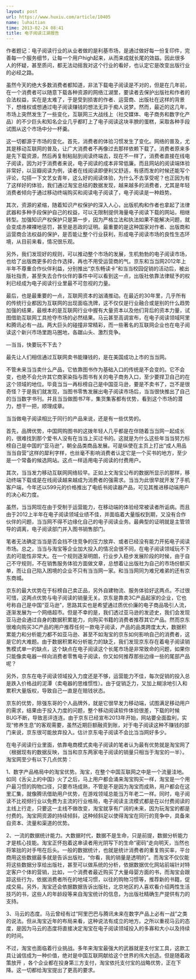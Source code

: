 ```yaml
---
layout: post
url: https://www.huxiu.com/article/10405
name: luhaitian
time: 2013-02-24 08:41
title: 电子阅读江湖报告
---
```

作者题记：电子阅读行业的从业者做的是利基市场，是通过做好每一份复印件，完善每一个服务细节，让每一个用户high起来，从而来成就长尾的效益。因此很多人的怀疑，甚至质问，都无法动摇我对这个行业的看好，也认定它是改变出版行业的必经之路。

虽然今天的绝大多数消费者都知道，非法下载电子阅读是不对的，但是在几年前，在一个消费者可以随意下载各种资源的网络江湖里，要读者去保护出版社和作者的合法权益，实在是太难了，于是受到损害的作者、运营商、出版社在这样的背景下，想维权或想通过电子阅读赚钱的想法无异于痴人说梦。然而，最近的这几年，市场上突然发生了一些变化，互联网三大战线上（社交媒体、电子商务和数字化产品）的不少巨头和知名企业几乎都盯上了电子阅读这块丰腴的蛋糕，采取各种手段试图从这个市场中分一杯羹。

这一切都源于市场的变化。首先，消费者的体验习惯发生了变化。网络的普及，尤其是移动互联网的普及，让广大消费者不再像过去那样依赖下载了。消费者原来多是先下载资源，然后再复制粘贴到阅读终端去，现在不一样了，消费者直接在线电子阅读，因为对于消费者来说，电子阅读的成本非常低廉。而且网站的阅读端体验非常好，以豆瓣阅读为例，读者在线阅读即便利又舒适，有感而发的时候还能写个评论，勾搭一下文艺女青年，这么好的阅读体验，为什么不去享受呢？也正因为有了这样好的体验，我们通过淘宝总结的数据发现，越来越多的消费者，尤其是年轻消费者倾向于通过移动终端购买和阅读电子阅读了，电子阅读是一种趋势。

其次，资源的紧缩，随着知识产权保护的深入人心，出版机构和作者也拿起了法律武器和多种手段保护自己的权益，可以无限制提供海量电子阅读下载的网站，相继转型。加强知识产权保护只是第一步，因为严格立法和执法如果不能解决问题，就会变成赤裸裸地惩罚，甚至是恶政的证明。最重要的是这种国家对作者、出版商和运营商合法权益的保护，是否能让整个行业获利，形成电子阅读市场的良性生态环境，从目前来看，情况很乐观。

另外，我们发现好的规则，可以推动整个市场的发展，生机勃勃的电子阅读市场，也给了出版商更多的合作选择，再也不用受运营商的气。京东和当当网2012年上半年不尊重合作伙伴利益，分别推出“京东畅读卡”和当当校园促销的活动后，被出版社指责，甚至失去合作伙伴的事件中可以看到这一点，出版社依靠法律赋予的权利已经成为电子阅读行业里最不可忽视的力量。

最后，也是最重要的一点，互联网资本的汹涌推动。在最近的30年里，几乎所有的传统行业都因为互联网的出现面临洗牌，这不仅仅是行业融合或是别的什么趋势加强的结果，最根本的是互联网行业中握有大量资本以及他们背后的资本力量，试图借助互联网工具抢夺市场的必然结果。马云甚至高调宣布，在电子阅读领域阿里和腾讯必有一战。两大巨头的碰撞非常精彩，而一些著名的互联网企业也在电子阅读这个新兴市场里跑马圈地，各踞山头、激烈竞争。

—当当，快要玩不下去？

最先让人们相信通过互联网卖书能赚钱的，是在美国成功上市的当当网。

不管未来当当卖什么产品，它依靠图书作为基础入口的传统是不会变的。它不会变，也绝不会允许其它商家染指与图书有关的电子商务入口，至少要捍卫自己的在这个领域的地位。毕竟当当一再标榜自己是中国亚马逊，要是不卖书了，岂不是很奇怪？于是我们就发现，当图书零售发展出电子阅读市场后，当当很快推出了自己的当当数字书刊。并且当当做图书7年，集货集客都有优势，看到这个市场的潜力，想干一把，顺理成章。

当当做电子阅读相比于同行的产品来说，还是有一些优势的。

首先，品牌优势，中国网购图书的这拨年轻人几乎都是在伴随着当当网一起成长的，很难找到那个爱书人没有在当当上买过书的。这就是为什么这些年当当努力标榜自己是中国的“亚马逊”，朝全品类商品发展。可是纵使在主页上打出“成人用品当当自营”这样的犀利字样，也丝毫不影响消费者认定它是一个买书的地方，至少是一个常备的候选网站。这点一样适用电子阅读的付费用户。

其次，当当发力移动互联网网络较早。正如上文淘宝公布的数据所显示的那样，移动终端下载或是在线阅读越来越成为消费者的强需求。当当为此很早就开发了手机客户端，今年还以599元的价格推出了电纸书阅读器产品，可见其推进移动端用户的决心和力度。

虽然，当当网现在由于受制于运营能力，在移动端的体验经常被读者所诟病。而且由于2012上半年在电子阅读领域业绩不佳，并面临着大量版权到期，又没有合作伙伴的问题，当当网不得不边缘化自己的电子阅读业务。最典型的证明就是主管领导的调离，电子阅读部门并入图书销售部门。

笔者无法确定当当是否会挡不住竞争的压力放弃、或者已经没有能力开拓电子阅读市场。总之，当当与淘宝等企业加大投入的情况会很不同，在电子阅读领域玩不下去的可能性非常大。在一个规则逐渐明朗，行业步入稳步发展阶段的时候，由于自己不守规则，不在销售服务体验方面做文章，总想着让出版社为自己的市场份额买单，而让自己陷入困境的企业不只有当当网一家。和当当网同为难兄难弟的还有京东商城。

京东的最大优势在于标榜自己卖正品，另外自建物流、服务体验好这两点。不过很可惜，这两点优势与电子阅读的销量无关。京东是靠卖3C产品起家的企业，它也号称自己是中国“亚马逊”，思路其实也是希望通过质优价廉的电子商品吸引人流，逐渐发展为一个网络超市。但是不幸的是，我们透过亚马逊的发迹史，我们会发现亚马逊会通过自身的数据积累能力，向购买书籍的消费者推荐其它产品。然而京东很难向购买3C产品的用户推荐任何一款电子阅读，产品的品类跨度太大，数据积累能力和分析能力都不如亚马逊、甚至不如淘宝的京东如何影响自己的消费者，这是它的大难题。由于数据积累和分析能力的缺乏，我们发现京东存在着电子阅读销售模式单一的缺点，这个缺点在电子阅读这个长尾市场是非常致命的问题，如果你只能像卖电器一样向消费者零售电子阅读，你又如何推荐那些边缘一些的尾部产品呢？

另外，京东在电子阅读领域投入力度还是不够，运营能力不佳，每次促销的投入总是跌入价格战的泥潭（卖电器的思维惯性）。由于促销乏力，又加上糊涂地引入和累积大量版权，导致自己一直是在赔钱状态。

京东的优势，除强东哥的个人品牌外，就是它很早发力移动端，试图满足移动用户的需求，结果由于投入力度的问题，整个移动阅读软件体验很差，下载的时候BUG不断，导致恶评连连。由于京东已经宣布2013年开始，网站要全面盈利，实现“修养生息”的客观需要，虽然近期巨额融资到账，对于电子阅读这种不赚钱的部门来说，京东很可能放弃投入。估计京东电子阅读不会比当当网好多少。

在电子阅读行业里面，依靠电商模式卖电子阅读的笔者认为最有优势就是淘宝网了（根据现有的数据反映，当当和京东两家电子阅读的销量只相当于淘宝的一半）。淘宝网至少有以下几点优势：

1、数字产品格局中的淘宝优势。淘宝，在整个中国互联网之中是一个流量洼地。如同《舌尖上的中国》火了之后，马上用户都会涌来淘宝购买一样，淘宝是一个用户最习惯的购物口径，只要市场成熟，不管是不是因为淘宝而成熟，用户都会在这里汇集，就像腾讯借助用户优势，在游戏领域总能当万年老二一样。同时，电子阅读不比视频行业以免费为主流的行业格局，电子阅读主流模式都是在以付费阅读的主线上行走，只要这一主线不做改变，淘宝就享有广阔的未来，因为玩淘宝的都是付费的。淘宝网资源的持续倾斜，这种倾斜足以使得淘宝在同行的竞争中，具备来自资本、流量和渠道的优势。

2、一流的数据统计能力。大数据时代，数据不是生命，只是前提，数据分析能力才是核心技能。淘宝正怀抱着这串读者用光阴写下的生命“密码”走向明天，当然也将笨拙的对手甩在后头。一般的数据统计，也就是统计消费者的重复购买率，平台商用这些数据最多就是告诉出版社，“你看，我的销量是透明的”。而淘宝不仅仅能将这些数据分享给出版社，甚至可以做系统的分析，依据数据优化网站前端针对特定客户个体的营销，比如，一个消费者最近购买了大量母婴方面的书，而淘宝会跟踪这些行为，依据消费者所在的地域习惯，以往的购物习惯等，推荐新的书籍，促成交易。另外，淘宝还会依据数据告诉出版社，北京地区的人喜欢看介绍两性生活技巧的书，这些人的年龄段等来自淘宝统计的信息，为出版社精确生产提供有力的支持。

3、马云的态度。马云曾经有过“阿里巴巴与腾讯未来在数字产品上必有一战”之类的说法。但从淘宝近年的布局来看，这种说法有成立的地方。之所以重视马云的态度，是因为马云的态度将直接决定淘宝在电子阅读领域投入的多寡和大小以及持续的时间。

不过，淘宝也面临着行业挑战。多年来淘宝最强大的武器就是支付宝工具，这款工具让诚信成为一种价值，绝对是中国互联网献给这个世界的伟大创造。但是随着政策放开 ，各个企业都在投身第三方支付，淘宝依托支付宝的战略优势，正在下降。这一切都给淘宝提出了更高的要求。

